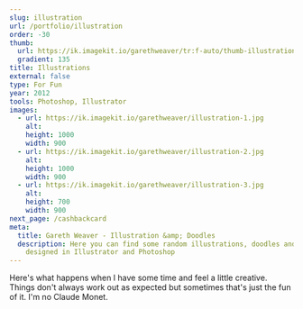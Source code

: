 ```yaml
---
slug: illustration
url: /portfolio/illustration
order: -30
thumb:
  url: https://ik.imagekit.io/garethweaver/tr:f-auto/thumb-illustration.png
  gradient: 135
title: Illustrations
external: false
type: For Fun
year: 2012
tools: Photoshop, Illustrator
images:
  - url: https://ik.imagekit.io/garethweaver/illustration-1.jpg
    alt:
    height: 1000
    width: 900
  - url: https://ik.imagekit.io/garethweaver/illustration-2.jpg
    alt:
    height: 1000
    width: 900
  - url: https://ik.imagekit.io/garethweaver/illustration-3.jpg
    alt:
    height: 700
    width: 900
next_page: /cashbackcard
meta:
  title: Gareth Weaver - Illustration &amp; Doodles
  description: Here you can find some random illustrations, doodles and art
    designed in Illustrator and Photoshop
---
```

Here's what happens when I have some time and feel a little creative.
Things don't always work out as expected but sometimes that's just the fun of
it. I'm no Claude Monet.
